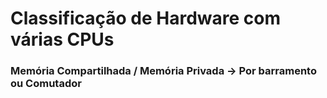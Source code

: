 # Classificação de Hardware com várias CPUs

### Memória Compartilhada / Memória Privada -> Por barramento ou Comutador




